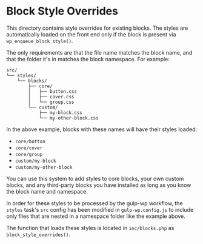 Block Style Overrides
=====================

This directory contains style overrides for existing blocks. The styles are
automatically loaded on the front end only if the block is present via
`wp_enqueue_block_style()`.

The only requirements are that the file name matches the block name, and that
the folder it's in matches the block namespace. For example:

```
src/
└── styles/
	└── blocks/
		├── core/
		│   ├── button.css
		│   ├── cover.css
		│   └── group.css
		└── custom/
			├── my-block.css
			└── my-other-block.css
```

In the above example, blocks with these names will have their styles loaded:

- `core/button`
- `core/cover`
- `core/group`
- `custom/my-block`
- `custom/my-other-block`

You can use this system to add styles to core blocks, your own custom blocks,
and any third-party blocks you have installed as long as you know the block name
and namespace.

In order for these styles to be processed by the gulp-wp workflow, the `styles`
task's `src` config has been modified in `gulp-wp.config.js` to include only
files that are nested in a namespace folder like the example above.

The function that loads these styles is located in `inc/blocks.php` as
`block_style_overrides()`.

